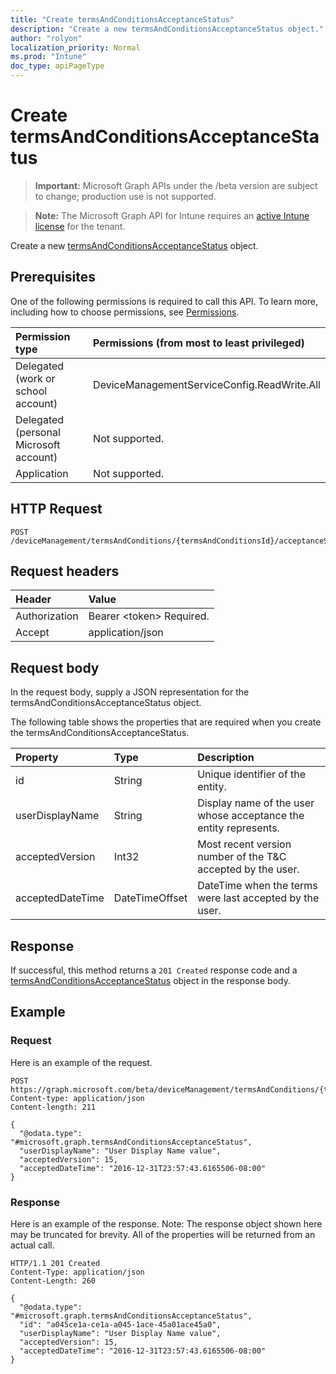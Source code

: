 ```yaml
---
title: "Create termsAndConditionsAcceptanceStatus"
description: "Create a new termsAndConditionsAcceptanceStatus object."
author: "rolyon"
localization_priority: Normal
ms.prod: "Intune"
doc_type: apiPageType
---
```


# Create termsAndConditionsAcceptanceStatus

> **Important:** Microsoft Graph APIs under the /beta version are subject to change; production use is not supported.

> **Note:** The Microsoft Graph API for Intune requires an [active Intune license](https://go.microsoft.com/fwlink/?linkid=839381) for the tenant.

Create a new [termsAndConditionsAcceptanceStatus](../resources/intune-companyterms-termsandconditionsacceptancestatus.md) object.

## Prerequisites
One of the following permissions is required to call this API. To learn more, including how to choose permissions, see [Permissions](/graph/permissions-reference).

|Permission type|Permissions (from most to least privileged)|
|:---|:---|
|Delegated (work or school account)|DeviceManagementServiceConfig.ReadWrite.All|
|Delegated (personal Microsoft account)|Not supported.|
|Application|Not supported.|

## HTTP Request
<!-- {
  "blockType": "ignored"
}
-->
``` http
POST /deviceManagement/termsAndConditions/{termsAndConditionsId}/acceptanceStatuses
```

## Request headers
|Header|Value|
|:---|:---|
|Authorization|Bearer &lt;token&gt; Required.|
|Accept|application/json|

## Request body
In the request body, supply a JSON representation for the termsAndConditionsAcceptanceStatus object.

The following table shows the properties that are required when you create the termsAndConditionsAcceptanceStatus.

|Property|Type|Description|
|:---|:---|:---|
|id|String|Unique identifier of the entity.|
|userDisplayName|String|Display name of the user whose acceptance the entity represents.|
|acceptedVersion|Int32|Most recent version number of the T&C accepted by the user.|
|acceptedDateTime|DateTimeOffset|DateTime when the terms were last accepted by the user.|



## Response
If successful, this method returns a `201 Created` response code and a [termsAndConditionsAcceptanceStatus](../resources/intune-companyterms-termsandconditionsacceptancestatus.md) object in the response body.

## Example

### Request
Here is an example of the request.
``` http
POST https://graph.microsoft.com/beta/deviceManagement/termsAndConditions/{termsAndConditionsId}/acceptanceStatuses
Content-type: application/json
Content-length: 211

{
  "@odata.type": "#microsoft.graph.termsAndConditionsAcceptanceStatus",
  "userDisplayName": "User Display Name value",
  "acceptedVersion": 15,
  "acceptedDateTime": "2016-12-31T23:57:43.6165506-08:00"
}
```

### Response
Here is an example of the response. Note: The response object shown here may be truncated for brevity. All of the properties will be returned from an actual call.
``` http
HTTP/1.1 201 Created
Content-Type: application/json
Content-Length: 260

{
  "@odata.type": "#microsoft.graph.termsAndConditionsAcceptanceStatus",
  "id": "a045ce1a-ce1a-a045-1ace-45a01ace45a0",
  "userDisplayName": "User Display Name value",
  "acceptedVersion": 15,
  "acceptedDateTime": "2016-12-31T23:57:43.6165506-08:00"
}
```





